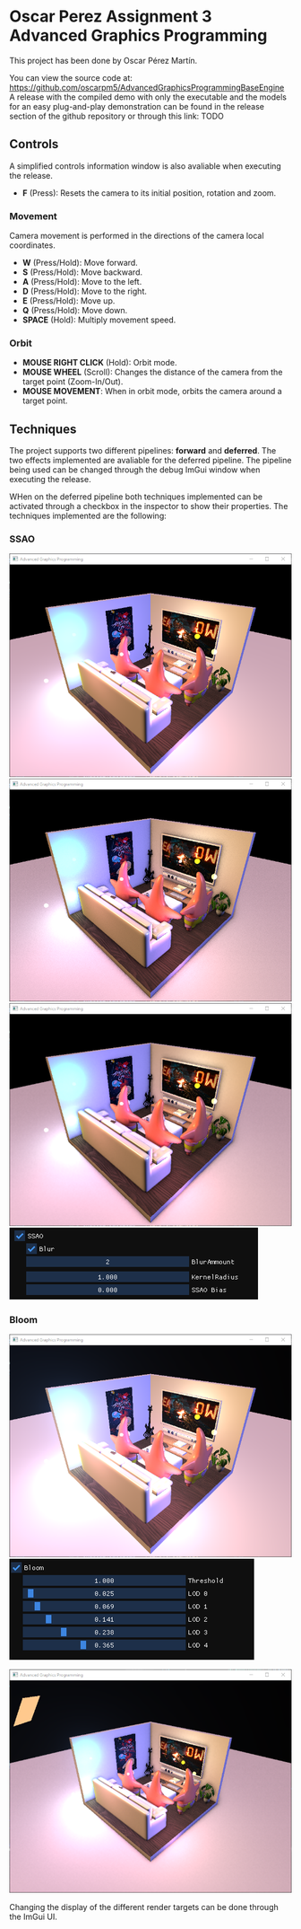 # Oscar Perez Assignment 3 Advanced Graphics Programming
This project has been done by Oscar Pérez Martín.

You can view the source code at: https://github.com/oscarpm5/AdvancedGraphicsProgrammingBaseEngine
A release with the compiled demo with only the executable and the models for an easy plug-and-play demonstration can be found in the release section of the github repository or through this link: TODO


## Controls

A simplified controls information window is also avaliable when executing the release.

* **F** (Press): Resets the camera to its initial position, rotation and zoom.

### Movement
Camera movement is performed in the directions of the camera local coordinates.
* **W** (Press/Hold): Move forward.
* **S** (Press/Hold): Move backward.
* **A** (Press/Hold): Move to the left.
* **D** (Press/Hold): Move to the right.
* **E** (Press/Hold): Move up.
* **Q** (Press/Hold): Move down.
* **SPACE** (Hold): Multiply movement speed.

### Orbit
* **MOUSE RIGHT CLICK** (Hold): Orbit mode.
* **MOUSE WHEEL** (Scroll): Changes the distance of the camera from the target point (Zoom-In/Out).
* **MOUSE MOVEMENT**: When in orbit mode, orbits the camera around a target point.


## Techniques
The project supports two different pipelines: **forward** and **deferred**. The two effects implemented are avaliable for the deferred pipeline.
The pipeline being used can be changed through the debug ImGui window when executing the release. 

WHen on the deferred pipeline both techniques implemented can be activated through a checkbox in the inspector to show their properties. The techniques implemented are the following:

### SSAO
![alt text][Base] ![alt text][SSAO_Noisy] ![alt text][SSAO_Blured] ![alt text][SSAO_Widget]
### Bloom
![alt text][Bloom] ![alt text][Bloom_Widget]

![alt text][Final]


Changing the display of the different render targets can be done through the ImGui UI.




[Base]: Images/Base_No_Effects.PNG "Base image with no effects"
[SSAO_Noisy]: Images/SSAO_No_Blur.PNG "Final image with SSAO applied. The SSAO effect is noisy"
[SSAO_Blured]: Images/SSAO_Blurred.PNG "Final image with SSAO with blur applied"
[SSAO_Widget]: Images/SSAO_Widget.PNG "SSAO parameters customizable through the editor"
[Bloom]: Images/Bloom.PNG "Bloom effect applied in the final image"
[Bloom_Widget]: Images/Bloom_Widget.PNG "Bloom parameters customizable through the editor"
[Final]: Images/All_Effects.PNG "Final image with both SSAO blured and Bloom applied"


